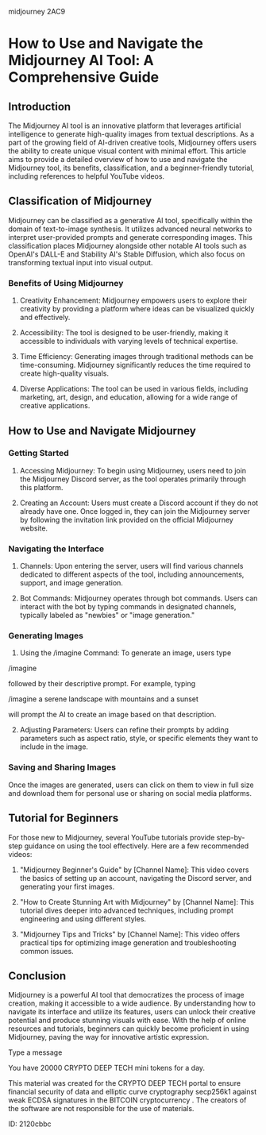 midjourney 2AC9
# How to Use and Navigate the Midjourney AI Tool: A Comprehensive Guide



## Introduction



The Midjourney AI tool is an innovative platform that leverages artificial intelligence to generate high-quality images from textual descriptions. As a part of the growing field of AI-driven creative tools, Midjourney offers users the ability to create unique visual content with minimal effort. This article aims to provide a detailed overview of how to use and navigate the Midjourney tool, its benefits, classification, and a beginner-friendly tutorial, including references to helpful YouTube videos.



## Classification of Midjourney



Midjourney can be classified as a generative AI tool, specifically within the domain of text-to-image synthesis. It utilizes advanced neural networks to interpret user-provided prompts and generate corresponding images. This classification places Midjourney alongside other notable AI tools such as OpenAI's DALL-E and Stability AI's Stable Diffusion, which also focus on transforming textual input into visual output.



### Benefits of Using Midjourney



1. Creativity Enhancement: Midjourney empowers users to explore their creativity by providing a platform where ideas can be visualized quickly and effectively.

2. Accessibility: The tool is designed to be user-friendly, making it accessible to individuals with varying levels of technical expertise.

3. Time Efficiency: Generating images through traditional methods can be time-consuming. Midjourney significantly reduces the time required to create high-quality visuals.

4. Diverse Applications: The tool can be used in various fields, including marketing, art, design, and education, allowing for a wide range of creative applications.



## How to Use and Navigate Midjourney



### Getting Started



1. Accessing Midjourney: To begin using Midjourney, users need to join the Midjourney Discord server, as the tool operates primarily through this platform.

2. Creating an Account: Users must create a Discord account if they do not already have one. Once logged in, they can join the Midjourney server by following the invitation link provided on the official Midjourney website.



### Navigating the Interface



1. Channels: Upon entering the server, users will find various channels dedicated to different aspects of the tool, including announcements, support, and image generation.

2. Bot Commands: Midjourney operates through bot commands. Users can interact with the bot by typing commands in designated channels, typically labeled as "newbies" or "image generation."



### Generating Images



1. Using the /imagine Command: To generate an image, users type

/imagine

followed by their descriptive prompt. For example, typing

/imagine a serene landscape with mountains and a sunset

will prompt the AI to create an image based on that description.

2. Adjusting Parameters: Users can refine their prompts by adding parameters such as aspect ratio, style, or specific elements they want to include in the image.



### Saving and Sharing Images



Once the images are generated, users can click on them to view in full size and download them for personal use or sharing on social media platforms.



## Tutorial for Beginners



For those new to Midjourney, several YouTube tutorials provide step-by-step guidance on using the tool effectively. Here are a few recommended videos:



1. "Midjourney Beginner's Guide" by [Channel Name]: This video covers the basics of setting up an account, navigating the Discord server, and generating your first images.

2. "How to Create Stunning Art with Midjourney" by [Channel Name]: This tutorial dives deeper into advanced techniques, including prompt engineering and using different styles.

3. "Midjourney Tips and Tricks" by [Channel Name]: This video offers practical tips for optimizing image generation and troubleshooting common issues.



## Conclusion



Midjourney is a powerful AI tool that democratizes the process of image creation, making it accessible to a wide audience. By understanding how to navigate its interface and utilize its features, users can unlock their creative potential and produce stunning visuals with ease. With the help of online resources and tutorials, beginners can quickly become proficient in using Midjourney, paving the way for innovative artistic expression.



Type a message

You have 20000 CRYPTO DEEP TECH mini tokens for a day.


This material was created for the  CRYPTO DEEP TECH portal  to ensure financial security of data and elliptic curve cryptography  secp256k1 against weak ECDSA  signatures   in the  BITCOIN cryptocurrency . The creators of the software are not responsible for the use of materials.

 ID: 2120cbbc
